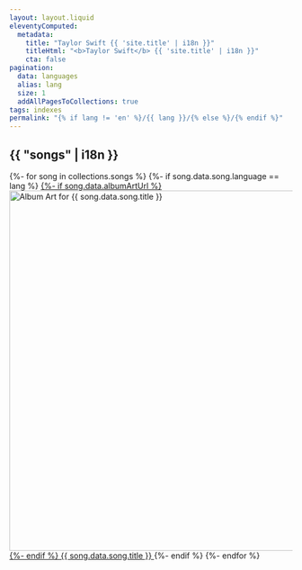 ```yaml
---
layout: layout.liquid
eleventyComputed:
  metadata:
    title: "Taylor Swift {{ 'site.title' | i18n }}"
    titleHtml: "<b>Taylor Swift</b> {{ 'site.title' | i18n }}"
    cta: false
pagination:
  data: languages
  alias: lang
  size: 1
  addAllPagesToCollections: true
tags: indexes
permalink: "{% if lang != 'en' %}/{{ lang }}/{% else %}/{% endif %}"
---
```

## {{ "songs" | i18n }}

<div class="song-chooser">
{%- for song in collections.songs %}
  {%- if song.data.song.language == lang %}
    <a href="{{ song.url }}">
    {%- if song.data.albumArtUrl %}
      <img src="{{ song.data.albumArtUrl }}" width="640" height="640" alt="Album Art for {{ song.data.song.title }}" class="song-album">
    {%- endif %}
    {{ song.data.song.title }}
    </a>
  {%- endif %}
{%- endfor %}
</div>